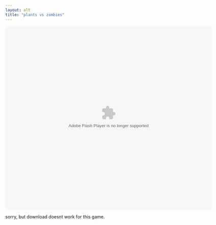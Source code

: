 ```yaml
---
layout: alt
title: "plants vs zombies"
---
```


<object width="100" height="100">
    <embed src="src/" flashvars="" base="" quality="high" allowscriptaccess="always" allowfullscreen="true" bgcolor="" wmode="window" width="650" height="575" type="application/x-shockwave-flash" pluginspage="http://www.macromedia.com/go/getflashplayer">
</object>

<br>

<p>sorry, but download doesnt work for this game.</p>
